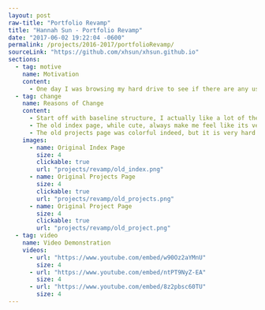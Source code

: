 ```yaml
---
layout: post
raw-title: "Portfolio Revamp"
title: "Hannah Sun - Portfolio Revamp"
date: "2017-06-02 19:22:04 -0600"
permalink: /projects/2016-2017/portfolioRevamp/
sourceLink: "https://github.com/xhsun/xhsun.github.io"
sections:
  - tag: motive
    name: Motivation
    content:
      - One day I was browsing my hard drive to see if there are any useless files. I stumbled upon an old web portfolio I created for one of my classes. Out of curiosity and boredom, I decided to take a look and it reminded me all the fun I had in that class. Thus taken by nostalgia (and boredom), I decided that maybe it&#39;s the day I revamp the portfolio into something that would fit my taste today. So I will actually make use of it, instead of let it sit in a corner and gather dust.
  - tag: change
    name: Reasons of Change
    content:
      - Start off with baseline structure, I actually like a lot of the old components present in the old portfolio, such as the little clouds at top left of the page. However, there are a lot more that bothers me, such as the messy coding. Thus I decided to start from ground up and try to retain as much as original element as possible. First I decide to change my frame work from Bootstrap to Materialize, since it will be a lot easier for me to create a material design using Materialize. I also decided to remove the little clouds I loved so much, due to the fact that it caused a lot of trouble when the page is viewed in mobile.
      - The old index page, while cute, always make me feel like its very messy. Thus for the revamped index page, I want something slick. Since I&#39;m always fascinated by parallax image, I used parallax for my new index page, a lot of them. I think it help with keeping the page organized while not crammed with information.
      - The old projects page was colorful indeed, but it is very hard to view it without wanting to drink some bleach. I decide to tune down on the color and use something more simple. Thus the simple list to list out all the projects ordered by year without using the crazy color to differentiate different projects. As for page of each individual project, I actually have nothing bad to say about it, except the horrible font. Therefore, I keep the design of the individual project page, only with some minor changes to fit the new style.
    images:
      - name: Original Index Page
        size: 4
        clickable: true
        url: "projects/revamp/old_index.png"
      - name: Original Projects Page
        size: 4
        clickable: true
        url: "projects/revamp/old_projects.png"
      - name: Original Project Page
        size: 4
        clickable: true
        url: "projects/revamp/old_project.png"
  - tag: video
    name: Video Demonstration
    videos:
      - url: "https://www.youtube.com/embed/w90Oz2aYMnU"
        size: 4
      - url: "https://www.youtube.com/embed/ntPT9NyZ-EA"
        size: 4
      - url: "https://www.youtube.com/embed/8z2pbsc60TU"
        size: 4
---
```

